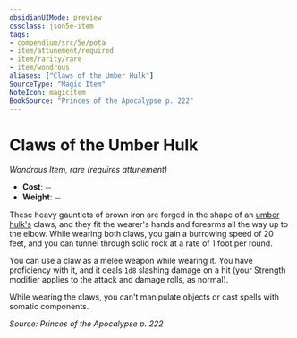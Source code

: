 ```yaml
---
obsidianUIMode: preview
cssclass: json5e-item
tags:
- compendium/src/5e/pota
- item/attunement/required
- item/rarity/rare
- item/wondrous
aliases: ["Claws of the Umber Hulk"]
SourceType: "Magic Item"
NoteIcon: magicitem
BookSource: "Princes of the Apocalypse p. 222"
---
```

# Claws of the Umber Hulk
*Wondrous Item, rare (requires attunement)*  

- **Cost**: ⏤
- **Weight**: ⏤

These heavy gauntlets of brown iron are forged in the shape of an [umber hulk's](/2-Mechanics/CLI/bestiary/monstrosity/umber-hulk.md) claws, and they fit the wearer's hands and forearms all the way up to the elbow. While wearing both claws, you gain a burrowing speed of 20 feet, and you can tunnel through solid rock at a rate of 1 foot per round.

You can use a claw as a melee weapon while wearing it. You have proficiency with it, and it deals `1d8` slashing damage on a hit (your Strength modifier applies to the attack and damage rolls, as normal).

While wearing the claws, you can't manipulate objects or cast spells with somatic components.

*Source: Princes of the Apocalypse p. 222*